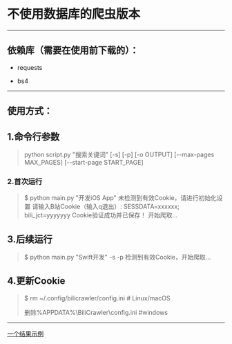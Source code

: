 # 不使用数据库的爬虫版本

---

## 依赖库（需要在使用前下载的）：

- requests

- bs4

---

## 使用方式：

## 1.命令行参数

> python script.py "搜索关键词" [-s] [-p] [-o OUTPUT] [--max-pages MAX_PAGES] [--start-page START_PAGE]

### 2.首次运行

> $ python main.py "开发iOS App"
> 未检测到有效Cookie，请进行初始化设置
> 请输入B站Cookie（输入q退出）: SESSDATA=xxxxxx; bili_jct=yyyyyyy
> Cookie验证成功并已保存！
> 开始爬取...

## 3.后续运行

> $ python main.py "Swift开发" -s -p
> 检测到有效Cookie，开始爬取...

## 4.更新Cookie

> $ rm ~/.config/bilicrawler/config.ini  # Linux/macOS
> 
>  删除%APPDATA%\BiliCrawler\config.ini #windows

---

[一个结果示例](result.csv)
